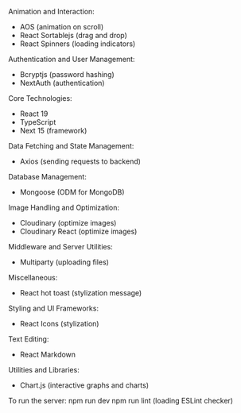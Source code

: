 Animation and Interaction:
- AOS (animation on scroll)
- React Sortablejs (drag and drop)
- React Spinners (loading indicators)

Authentication and User Management:
- Bcryptjs (password hashing)
- NextAuth (authentication)

Core Technologies:
- React 19
- TypeScript
- Next 15 (framework)

Data Fetching and State Management:
- Axios (sending requests to backend)

Database Management:
- Mongoose (ODM for MongoDB)

Image Handling and Optimization:
- Cloudinary (optimize images)
- Cloudinary React (optimize images)

Middleware and Server Utilities:
- Multiparty (uploading files)

Miscellaneous:
- React hot toast (stylization message)

Styling and UI Frameworks:
- React Icons (stylization)

Text Editing:
- React Markdown

Utilities and Libraries:
- Chart.js (interactive graphs and charts)

To run the server:
npm run dev
npm run lint (loading ESLint checker)
